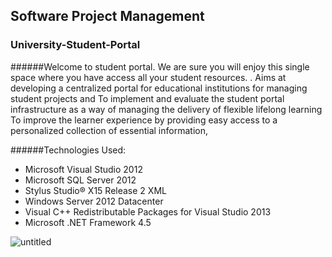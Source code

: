 ## Software Project Management

### University-Student-Portal
######Welcome to student portal. We are sure you will enjoy this single space where you have access all your student resources.
.
Aims at developing a centralized portal for educational institutions for managing student projects and To implement and evaluate the student portal infrastructure as a way of managing the delivery of flexible lifelong learning To improve the learner experience by providing easy access to a personalized collection of essential  information, 


######Technologies Used:

* Microsoft Visual Studio 2012
* Microsoft SQL Server 2012
* Stylus Studio® X15 Release 2 XML
* Windows Server 2012 Datacenter
* Visual C++ Redistributable Packages for Visual Studio 2013
* Microsoft .NET Framework 4.5

![untitled](https://cloud.githubusercontent.com/assets/18006475/15267924/d2e45d94-19d7-11e6-80ff-21ec33c16e52.png)
